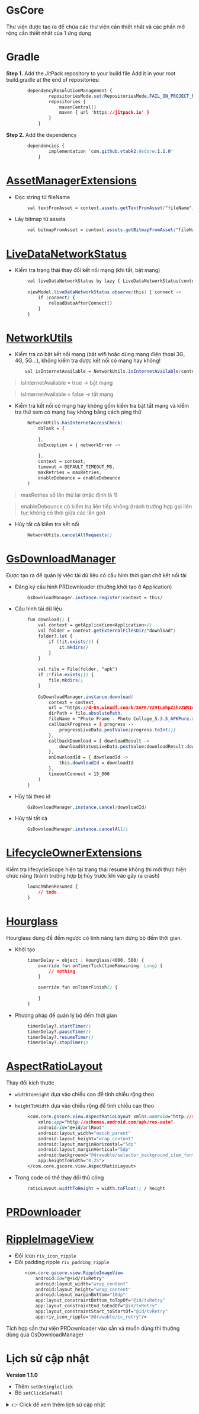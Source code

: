 # GsCore

Thư viện được tạo ra để chứa các thư viện cần thiết nhất và các phần mở rộng cần thiết nhất của 1 ứng dụng

# Gradle

**Step 1.** Add the JitPack repository to your build file
Add it in your root build.gradle at the end of repositories:
```css
        dependencyResolutionManagement {
                repositoriesMode.set(RepositoriesMode.FAIL_ON_PROJECT_REPOS)
                repositories {
                    mavenCentral()
                    maven { url 'https://jitpack.io' }
                }
            }
```
**Step 2.** Add the dependency
```css
        dependencies {
                implementation 'com.github.vtabk2:GsCore:1.1.0'
            }
```

# [AssetManagerExtensions](https://github.com/vtabk2/GsCore/blob/main/GsCore/src/main/java/com/core/gscore/utils/extensions/AssetManagerExtensions.kt)

- Đọc string từ fileName

```css
        val textFromAsset = context.assets.getTextFromAsset("fileName")
```

- Lấy bitmap từ assets

```css
        val bitmapFromAsset = context.assets.getBitmapFromAsset("fileName")
```

# [LiveDataNetworkStatus](https://github.com/vtabk2/GsCore/blob/main/GsCore/src/main/java/com/core/gscore/utils/network/LiveDataNetworkStatus.kt)

- Kiểm tra trạng thái thay đổi kết nối mạng (khi tắt, bật mạng)

```css
        val liveDataNetworkStatus by lazy { LiveDataNetworkStatus(context) }
        
        viewModel.liveDataNetworkStatus.observe(this) { connect ->
            if (connect) {
                reloadDataAfterConnect()
            }
        }
```

# [NetworkUtils](https://github.com/vtabk2/GsCore/blob/main/GsCore/src/main/java/com/core/gscore/utils/network/NetworkUtils.kt)

- Kiểm tra có bật kết nối mạng (bật wifi hoặc dùng mạng điện thoại 3G, 4G, 5G...), không kiểm tra được kết nối có mạng hay không!

```css
       val isInternetAvailable = NetworkUtils.isInternetAvailable(context)
```

> isInternetAvailable = true  -> bật mạng

> isInternetAvailable = false -> tắt mạng

- Kiểm tra kết nối có mạng hay không gồm kiểm tra bật tắt mạng và kiểm tra thử xem có mạng hay không bằng cách ping thử

```css
        NetworkUtils.hasInternetAccessCheck(
            doTask = {
                
            },
            doException = { networkError ->
               
            },
            context = context,
            timeout = DEFAULT_TIMEOUT_MS,
            maxRetries = maxRetries,
            enableDebounce = enableDebounce
        )
```
> maxRetries số lần thử lại (mặc định là 1)

> enableDebounce có kiểm tra liên tiếp không (tránh trường hợp gọi liên tục không có thời giữa các lần gọi)

- Hủy tất cả kiểm tra kết nối

```css
        NetworkUtils.cancelAllRequests()
```

# [GsDownloadManager](https://github.com/vtabk2/GsCore/blob/main/GsCore/src/main/java/com/core/gscore/utils/download/GsDownloadManager.kt)

Được tạo ra để quản lý việc tải dữ liệu có cấu hình thời gian chờ kết nối tải

- Đăng ký cấu hình PRDownloader (thường khởi tạo ở Application)

```css
        GsDownloadManager.instance.register(context = this)
```

- Cấu hình tải dữ liệu

```css
        fun download() {
            val context = getApplication<Application>()
            val folder = context.getExternalFilesDir("download")
            folder?.let {
                if (!it.exists()) {
                    it.mkdirs()
                }
            }
    
            val file = File(folder, "apk")
            if (!file.exists()) {
                file.mkdirs()
            }
    
            GsDownloadManager.instance.download(
                context = context,
                url = "https://d-04.winudf.com/b/XAPK/Y29tLmhpZ2hzZWN1cmUucGhvdG9mcmFtZV8yMjhfYTllY2EwZTM?_fn=UGhvdG8gRnJhbWUgLSBQaG90byBDb2xsYWdlXzUuMy41X0FQS1B1cmUueGFwaw&_p=Y29tLmhpZ2hzZWN1cmUucGhvdG9mcmFtZQ%3D%3D&download_id=1359001696225752&is_hot=false&k=c5066d6130cee63cb7aad5e0f1197cb5680c4643",
                dirPath = file.absolutePath,
                fileName = "Photo Frame - Photo Collage_5.3.5_APKPure.xapk",
                callbackProgress = { progress ->
                    progressLiveData.postValue(progress.toInt())
                },
                callbackDownload = { downloadResult ->
                    downloadStatusLiveData.postValue(downloadResult.downloadStatus)
                },
                onDownloadId = { downloadId ->
                    this.downloadId = downloadId
                },
                timeoutConnect = 15_000
            )
        }
```

- Hủy tải theo id

```css
        GsDownloadManager.instance.cancel(downloadId)
```

- Hủy tải tất cả

```css
        GsDownloadManager.instance.cancelAll()
```

# [LifecycleOwnerExtensions](https://github.com/vtabk2/GsCore/blob/main/GsCore/src/main/java/com/core/gscore/utils/extensions/AssetManagerExtensions.kt)

Kiểm tra lifecycleScope hiện tại trạng thái resume không thì mới thực hiện chức năng (tránh trường hợp bị hủy trước khi vào gây ra crash)

```css
        launchWhenResumed {
            // todo
        }
```

# [Hourglass](https://github.com/vtabk2/GsCore/blob/main/GsCore/src/main/java/com/core/gscore/hourglass/Hourglass.java) 

Hourglass dùng để đếm ngược có tính năng tạm dừng bộ đếm thời gian.

- Khởi tạo

```css
        timerDelay = object : Hourglass(4000, 500) {
            override fun onTimerTick(timeRemaining: Long) {
                // nothing
            }

            override fun onTimerFinish() {
                
            }
        }
```

- Phương pháp để quản lý bộ đếm thời gian

```css
        timerDelay?.startTimer()
        timerDelay?.pauseTimer()
        timerDelay?.resumeTimer()
        timerDelay?.stopTimer()
```

# [AspectRatioLayout](https://github.com/vtabk2/GsCore/blob/main/GsCore/src/main/java/com/core/gscore/view/AspectRatioLayout.kt)

Thay đổi kích thước

- `widthToHeight` dựa vào chiều cao để tính chiều rộng theo

- `heightToWidth` dựa vào chiều rộng để tính chiều cao theo

```css
        <com.core.gscore.view.AspectRatioLayout xmlns:android="http://schemas.android.com/apk/res/android"
            xmlns:app="http://schemas.android.com/apk/res-auto"
            android:id="@+id/arlRoot"
            android:layout_width="match_parent"
            android:layout_height="wrap_content"
            android:layout_marginHorizontal="5dp"
            android:layout_marginVertical="5dp"
            android:background="@drawable/selector_background_item_font"
            app:heightToWidth="0.25">
        </com.core.gscore.view.AspectRatioLayout>
```

- Trong code có thể thay đổi thủ công

```css
        ratioLayout.widthToHeight = width.toFloat() / height
```

# [PRDownloader](https://github.com/vtabk2/GsCore/blob/main/GsCore/src/main/java/com/downloader/PRDownloader.java)

# [RippleImageView](https://github.com/vtabk2/GsCore/blob/main/GsCore/src/main/java/com/core/gscore/view/RippleImageView.kt)

- Đổi icon `riv_icon_ripple`
- Đổi padding ripple `riv_padding_ripple`

 ```css
        <com.core.gscore.view.RippleImageView
            android:id="@+id/rivRetry"
            android:layout_width="wrap_content"
            android:layout_height="wrap_content"
            android:layout_marginBottom="10dp"
            app:layout_constraintBottom_toTopOf="@id/tvRetry"
            app:layout_constraintEnd_toEndOf="@id/tvRetry"
            app:layout_constraintStart_toStartOf="@id/tvRetry"
            app:riv_icon_ripple="@drawable/ic_retry"/>
  ```

Tích hợp sẵn thư viện PRDownloader vào sẵn và muốn dùng thì thường dùng qua GsDownloadManager

# Lịch sử cập nhật

**Version 1.1.0**

- Thêm `setOnSingleClick`
- Bỏ `setClickSafeAll`

<details>
  <summary>👉 Click để xem thêm lịch sử cập nhật</summary>

**Version 1.0.11**

- Cập nhật `setClickSafeAll`

**Version 1.0.10**

- Thêm `RippleImageView`

  ```css
        <com.core.gscore.view.RippleImageView
            android:id="@+id/rivRetry"
            android:layout_width="wrap_content"
            android:layout_height="wrap_content"
            android:layout_marginBottom="10dp"
            app:layout_constraintBottom_toTopOf="@id/tvRetry"
            app:layout_constraintEnd_toEndOf="@id/tvRetry"
            app:layout_constraintStart_toStartOf="@id/tvRetry"
            app:riv_icon_ripple="@drawable/ic_retry"/>
  ```

**Version 1.0.9**
- Sửa lỗi `getBitmapFromAsset` không tải được ảnh

**Version 1.0.8**

- Cải tiến `getBitmapFromAsset` để hạn chế tràn bộ nhớ và có thể dựa vào kích thước ảnh cần lấy ra

**Version 1.0.7**
- Thêm extension `getBitmapFromAsset`, `getTextFromAsset`

```css
        context.assets.getTextFromAsset("fileName")
        context.assets.getBitmapFromAsset("fileName")
```

**Version 1.0.6**
- Thêm extensions readTextAsset chuyên để đọc text từ fileName
```css
        context.assets.readTextAsset("fileName")
```

- Sửa lại GsDownloadManager để có thể trả ra downloadId

**Version 1.0.5**
- Thêm [DownloadStatus](https://github.com/vtabk2/GsCore/blob/main/GsCore/src/main/java/com/core/gscore/utils/download/GsDownloadManager.kt) quản lý trạng thái tải
- Đổi [DownloadResult](https://github.com/vtabk2/GsCore/blob/main/GsCore/src/main/java/com/core/gscore/utils/download/GsDownloadManager.kt) giờ sẽ chứa đường dẫn và trạng thái tải
- Sửa lại [GsDownloadManager](https://github.com/vtabk2/GsCore/blob/main/GsCore/src/main/java/com/core/gscore/utils/download/GsDownloadManager.kt) để trạng thái tải về chuẩn hơn

```css
        GsDownloadManager.instance.download(
            context = context,
            url = "https://d-03.winudf.com/b/XAPK/Y29tLmhpZ2hzZWN1cmUucGhvdG9mcmFtZV8yMjNfZWJkODczZjY?_fn=UGhvdG8gRnJhbWUgLSBQaG90byBDb2xsYWdlXzUuMy4wX0FQS1B1cmUueGFwaw&_p=Y29tLmhpZ2hzZWN1cmUucGhvdG9mcmFtZQ%3D%3D&download_id=1532602232310734&is_hot=false&k=4aa66749721463730e40d47c48a0876067fe1c76",
            dirPath = file.absolutePath,
            fileName = "Photo Frame - Photo Collage_5.3.0_APKPure.xapk",
            callbackProgress = { progress ->
                progressLiveData.postValue(progress.toInt())
            },
            callbackDownload = { downloadResult ->
                downloadStatusLiveData.postValue(downloadResult.downloadStatus)
            }
        )
```

**Version 1.0.4**
- Thêm [GsDownloadManager](https://github.com/vtabk2/GsCore/blob/main/GsCore/src/main/java/com/core/gscore/utils/download/GsDownloadManager.kt)
  quản lý download có thời gian chờ

```css
        fun download() {
            val context = getApplication<Application>()
            val folder = context.getExternalFilesDir("download")
            folder?.let {
                if (!it.exists()) {
                    it.mkdirs()
                }
            }
    
            val file = File(folder, "apk")
            if (!file.exists()) {
                file.mkdirs()
            }
    
            GsDownloadManager.instance.download(
                context = context,
                url = "https://d-03.winudf.com/b/XAPK/Y29tLmhpZ2hzZWN1cmUucGhvdG9mcmFtZV8yMjNfZWJkODczZjY?_fn=UGhvdG8gRnJhbWUgLSBQaG90byBDb2xsYWdlXzUuMy4wX0FQS1B1cmUueGFwaw&_p=Y29tLmhpZ2hzZWN1cmUucGhvdG9mcmFtZQ%3D%3D&download_id=1532602232310734&is_hot=false&k=4aa66749721463730e40d47c48a0876067fe1c76",
                dirPath = file.absolutePath,
                fileName = "Photo Frame - Photo Collage_5.3.0_APKPure.xapk",
                callbackProgress = { progress ->
                    progressLiveData.postValue(progress)
                },
                callbackDownload = { path, downloadResult: DownloadResult ->
                }
            )
    }
```

- Đẩy PRDownloader vào GsCore

**Version 1.0.3**

- Thêm [Hourglass](https://github.com/vtabk2/GsCore/blob/main/GsCore/src/main/java/com/core/gscore/hourglass/Hourglass.java)
- Sửa lại NetworkUtils
- Thêm check lại ở hàm hasInternetAccessCheck()
- Thêm maxRetries giới hạn số lần thử lại
- Thêm enableDebounce kích hoạt chặn gọi liên tục
- Thêm cancelAllRequests hủy tất cả(khi activity destroy)

```css
        lifecycleScope.launch(Dispatchers.IO) {
            for (i in 0..100) {
                Log.d("GsDownloadManager", "MainActivity_onCreate: i = $i")
                NetworkUtils.hasInternetAccessCheck(
                    doTask = {
                        Log.d("GsDownloadManager", "MainActivity_onCreate: SUCCESS")
                    }, doException = { networkError ->
                        Log.d("GsDownloadManager", "MainActivity_onCreate: networkError = " + networkError.name)
                    }, context = this@MainActivity, maxRetries = 3
                )
                delay(500)
            }
        }
```

</details>